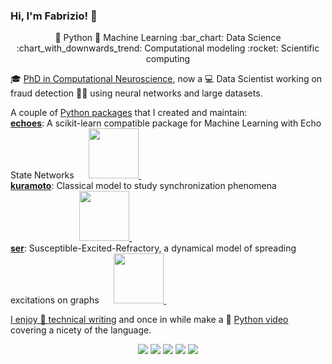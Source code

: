 ### Hi, I'm Fabrizio! 👋
<!--
[![Typing SVG](https://readme-typing-svg.herokuapp.com?font=roboto&size=18&duration=10000&color=dd9666&vCenter=true&width=900&height=20&lines=Data+Scientist,+avid+Pythonista+and+Open+Source+Advocate.+Welcome!)](https://git.io/typing-svg)
-->
<p align="center">
🐍 Python 🤖 Machine Learning :bar_chart: Data Science :chart_with_downwards_trend: Computational modeling :rocket: Scientific computing 
</p>

🎓 [PhD in Computational Neuroscience](https://fabridamicelli.github.io/blog/research/), now a :computer: Data Scientist working on fraud detection 🕵🏽 using neural networks and large datasets.

A couple of [Python packages](https://pypi.org/user/fabridamicelli/) that I created and maintain:  
[**echoes**](https://github.com/fabridamicelli/echoes): A scikit-learn compatible package for Machine Learning with Echo State Networks &nbsp;&nbsp;&nbsp;&nbsp;
<a href="https://pepy.tech/project/echoes"><img src="https://pepy.tech/badge/echoes" width="80">
<a href="https://pepy.tech/project/echoes"><img src="https://pepy.tech/badge/echoes/month" height="16">  
[**kuramoto**](https://github.com/fabridamicelli/kuramoto): Classical model to study synchronization phenomena &nbsp; &nbsp; &nbsp; &nbsp; &nbsp; &nbsp; &nbsp; &nbsp; &nbsp; &nbsp; &nbsp; &nbsp; &nbsp; &nbsp; &nbsp; &nbsp; &nbsp; &nbsp; &nbsp; &nbsp; &nbsp; &nbsp; &nbsp;
<a href="https://pepy.tech/project/kuramoto"><img src="https://pepy.tech/badge/kuramoto" width="80">
<a href="https://pepy.tech/project/kuramoto"><img src="https://pepy.tech/badge/kuramoto/month" height="16">  
[**ser**](https://github.com/fabridamicelli/ser): Susceptible-Excited-Refractory, a dynamical model of spreading excitations on graphs &nbsp;&nbsp;&nbsp;&nbsp;
<a href="https://pepy.tech/project/ser"><img src="https://pepy.tech/badge/ser" width="80">
<a href="https://pepy.tech/project/ser"><img src="https://pepy.tech/badge/ser/month" height="16">

I enjoy 📝 [technical writing](https://fabridamicelli.github.io/blog/) and once in while make a :movie_camera: [Python video](https://www.youtube.com/channel/UCSsoI6LfalZggiLtjQMhSyg) covering a nicety of the language.

<!--
<details><summary><b>echoes:</b> A scikit-learn compatible package for Machine Learning with Echo State Networks</summary>  
  <a href="https://pepy.tech/project/echoes"><img src="https://pepy.tech/badge/echoes">
  <a href="https://pepy.tech/project/echoes"><img src="https://pepy.tech/badge/echoes/month">
  
<li><a href="https://github.com/fabridamicelli/echoes">Code</a></li>
<li><a href="https://fabridamicelli.github.io/echoes/">Documentation</a></li>
</details>
 
<details><summary><b>kuramoto:</b> Classical model to study synchronization phenomena </summary>
  <a href="https://pepy.tech/project/kuramoto"><img src="https://pepy.tech/badge/kuramoto">
  <a href="https://pepy.tech/project/kuramoto"><img src="https://pepy.tech/badge/kuramoto/month">
<li><a href="https://github.com/fabridamicelli/kuramoto">Code</a></li>
</details>

<details><summary><b>ser:</b> Susceptible-Excited-Refractory, a dynamical model of spreading excitations on graphs</summary>  
  <a href="https://pepy.tech/project/ser"><img src="https://pepy.tech/badge/ser">
  <a href="https://pepy.tech/project/ser"><img src="https://pepy.tech/badge/ser/month">
<li><a href="https://github.com/fabridamicelli/ser">Code</a></li>
</details>
-->

<!--
![github stats](https://github-readme-stats.vercel.app/api?username=fabridamicelli&show_icons=true)
-->
<p  align="center">
<a href= "https://fabridamicelli.github.io/blog/"><img src="https://img.icons8.com/material-outlined/26/000000/ball-point-pen.png"/></a>
<a href="https://www.youtube.com/channel/UCSsoI6LfalZggiLtjQMhSyg"><img src="https://img.icons8.com/material-outlined/24/000000/youtube-play--v1.png"/></a>
<a href= "https://www.linkedin.com/in/fabridamicelli/"><img src="https://img.icons8.com/material-outlined/30/000000/linkedin.png"/></a>
<a href= "https://twitter.com/fabridamicelli"><img src="https://img.icons8.com/material-outlined/30/000000/twitter.png"/></a>
<a href= "mailto:fabridamicelli@gmail.com"><img src="https://img.icons8.com/material-outlined/24/000000/new-post.png"/></a>
</p>

<!-- <p  align="center">
  <img src="https://github-readme-stats.vercel.app/api?username=fabridamicelli&show_icons=true" alt="github stats">
</p>
 -->

<!-- ![language stats](https://github-readme-stats.vercel.app/api/top-langs/?username=fabridamicelli&layout=compact&hide=Jupyter%20Notebook)
 -->

<!--
[![Twitter Badge](https://img.shields.io/twitter/follow/fabridamicelli?style=flat-square&logo=Twitter&logoColor=white&color=cornflowerblue)](https://twitter.com/fabridamicelli)
[![LinkedIn Badge](https://img.shields.io/badge/My-LinkedIn-blue?style=flat-square&logo=LinkedIn&logoColor=white&color=cornflowerblue)](https://www.linkedin.com/in/fabridamicelli)
📫 [E-mail](mailto:fabridamicelli@gmail.com)
**fabridamicelli/fabridamicelli** is a ✨ _special_ ✨ repository because its `README.md` (this file) appears on your GitHub profile.
Here are some ideas to get you started:
-  I’m currently working on ...
- 🌱 I’m currently learning ...
- 👯 I’m looking to collaborate on ...
- 🤔 I’m looking for help with ...
- 💬 Ask me about ...
- 📫 How to reach me: ...
- 😄 Pronouns: ...
- ⚡ Fun fact: ...
-->
